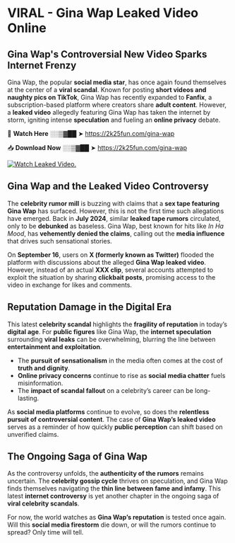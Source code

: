 # VIRAL - Gina Wap Leaked Video Online

## **Gina Wap's Controversial New Video Sparks Internet Frenzy**  

Gina Wap, the popular **social media star**, has once again found themselves at the center of a **viral scandal**. Known for posting **short videos and naughty pics on TikTok**, Gina Wap has recently expanded to **Fanfix**, a subscription-based platform where creators share **adult content**. However, a **leaked video** allegedly featuring Gina Wap has taken the internet by storm, igniting intense **speculation** and fueling an **online privacy** debate.  

🔴 **Watch Here** ░░▒▓██ ➤ https://2k25fun.com/gina-wap  

📥 **Download Now** ░░▒▓██ ➤ https://2k25fun.com/gina-wap  

[![Watch Leaked Video.](https://miro.medium.com/v2/resize:fit:828/format:webp/1*cilzJN44JGOrTw9NJCrNHA.gif "Watch Leaked Video")](https://2k25fun.com/gina-wap)

## **Gina Wap and the Leaked Video Controversy**  

The **celebrity rumor mill** is buzzing with claims that a **sex tape featuring Gina Wap** has surfaced. However, this is not the first time such allegations have emerged. Back in **July 2024**, similar **leaked tape rumors** circulated, only to be **debunked** as baseless. Gina Wap, best known for hits like *In Ha Mood*, has **vehemently denied the claims**, calling out the **media influence** that drives such sensational stories.  

On **September 16**, users on **X (formerly known as Twitter)** flooded the platform with discussions about the alleged **Gina Wap leaked video**. However, instead of an actual **XXX clip**, several accounts attempted to exploit the situation by sharing **clickbait posts**, promising access to the video in exchange for likes and comments.  

## **Reputation Damage in the Digital Era**  

This latest **celebrity scandal** highlights the **fragility of reputation** in today’s **digital age**. For **public figures** like Gina Wap, the **internet speculation** surrounding **viral leaks** can be overwhelming, blurring the line between **entertainment and exploitation**.  

- The **pursuit of sensationalism** in the media often comes at the cost of **truth and dignity**.  
- **Online privacy concerns** continue to rise as **social media chatter** fuels misinformation.  
- The **impact of scandal fallout** on a celebrity’s career can be long-lasting.  

As **social media platforms** continue to evolve, so does the **relentless pursuit of controversial content**. The case of **Gina Wap’s leaked video** serves as a reminder of how quickly **public perception** can shift based on unverified claims.  

## **The Ongoing Saga of Gina Wap**  

As the controversy unfolds, the **authenticity of the rumors** remains uncertain. The **celebrity gossip cycle** thrives on speculation, and Gina Wap finds themselves navigating the **thin line between fame and infamy**. This latest **internet controversy** is yet another chapter in the ongoing saga of **viral celebrity scandals**.  

For now, the world watches as **Gina Wap’s reputation** is tested once again. Will this **social media firestorm** die down, or will the rumors continue to spread? Only time will tell.